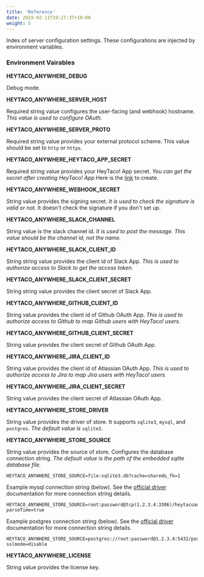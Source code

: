 ```yaml
---
title: 'Reference'
date: 2019-02-11T19:27:37+10:00
weight: 5
---
```


Index of server configuration settings. These configurations are injected by environment variables.

### Environment Vairables

**HEYTACO_ANYWHERE_DEBUG** 

Debug mode.

**HEYTACO_ANYWHERE_SERVER_HOST** 

Required string value configures the user-facing (and webhook) hostname. *This value is used to configure OAuth.*

**HEYTACO_ANYWHERE_SERVER_PROTO** 

Required string value provides your external protocol scheme. This value should be set to `http` or `https`. 

**HEYTACO_ANYWHERE_HEYTACO_APP_SECRET** 

Required string value provides your HeyTaco! App secret. *You can get the secret after creating HeyTaco! App* Here is the [link](https://www.heytaco.chat/team/apps/create) to create.

**HEYTACO_ANYWHERE_WEBHOOK_SECRET**

String value provides the signing secret. *It is used to check the signature is valid or not.* It doesn't check the signature if you don't set up.

**HEYTACO_ANYWHERE_SLACK_CHANNEL** 

String value is the slack channel id. *It is used to post the message. This value should be the channel id, not the name.* 

**HEYTACO_ANYWHERE_SLACK_CLIENT_ID** 

String string value provides the client id of Slack App. *This is used to authorize access to Slack to get the access token.*

**HEYTACO_ANYWHERE_SLACK_CLIENT_SECRET** 

String string value provides the client secret of Slack App.

**HEYTACO_ANYWHERE_GITHUB_CLIENT_ID** 

String value provides the client id of Github OAuth App. *This is used to authorize access to Github to map Github users with HeyTaco! users.*

**HEYTACO_ANYWHERE_GITHUB_CLIENT_SECRET** 

String value provides the client secret of Github OAuth App.

**HEYTACO_ANYWHERE_JIRA_CLIENT_ID** 

String value provides the client id of Atlassian OAuth App. *This is used to authorize access to Jira to map Jira users with HeyTaco! users.*

**HEYTACO_ANYWHERE_JIRA_CLIENT_SECRET** 

String value provides the client secret of Atlassian OAuth App.

**HEYTACO_ANYWHERE_STORE_DRIVER** 

String value provides the driver of store. It supports `sqlite3`, `mysql`, and `postgres`. *The default value is* `sqlite3`.

**HEYTACO_ANYWHERE_STORE_SOURCE** 

String value provides the source of store. Configures the database connection string. *The default value is the path of the embedded sqlite database file.*

```
HEYTACO_ANYWHERE_STORE_SOURCE=file:sqlite3.db?cache=shared&_fk=1
```

Example mysql connection string (below). See the [official driver](https://github.com/go-sql-driver/mysql#dsn-data-source-name) documentation for more connection string details.

```
HEYTACO_ANYWHERE_STORE_SOURCE=root:password@tcp(1.2.3.4:3306)/heytacoanywhere?parseTime=true
```

Example postgres connection string (below). See the [official driver](https://www.postgresql.org/docs/current/libpq-connect.html#LIBPQ-CONNSTRING) documentation for more connection string details.

```
HEYTACO_ANYWHERE_STORE_SOURCE=postgres://root:password@1.2.3.4:5432/postgres?sslmode=disable
```

**HEYTACO_ANYWHERE_LICENSE** 

String value provides the license key. 
